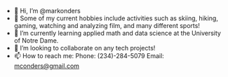 - 👋 Hi, I’m @markonders
- 👀 Some of my current hobbies include activities such as skiing, hiking, gaming, watching and analyzing film, and many different sports!
- 🌱 I’m currently learning applied math and data science at the University of Notre Dame.
- 💞️ I’m looking to collaborate on any tech projects!
- 📫 How to reach me: Phone: (234)-284-5079   Email: mconders@gmail.com

<!---
markonders/markonders is a ✨ special ✨ repository because its `README.md` (this file) appears on your GitHub profile.
You can click the Preview link to take a look at your changes.
--->
